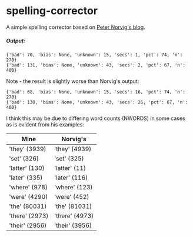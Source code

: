 # spelling-corrector
A simple spelling corrector based on [Peter Norvig's blog](http://norvig.com/spell-correct.html).

##### Output:
```
{'bad': 70, 'bias': None, 'unknown': 15, 'secs': 1, 'pct': 74, 'n': 270}
{'bad': 131, 'bias': None, 'unknown': 43, 'secs': 2, 'pct': 67, 'n': 400}
```

Note - the result is slightly worse than Norvig's output:
```
{'bad': 68, 'bias': None, 'unknown': 15, 'secs': 16, 'pct': 74, 'n': 270}
{'bad': 130, 'bias': None, 'unknown': 43, 'secs': 26, 'pct': 67, 'n': 400}
```

I think this may be due to differing word counts (NWORDS) in some cases as is evident from his examples:

| Mine | Norvig's |
| -----|--------- |
| 'they' (3939) | 'they' (4939) |
| 'set' (326) | 'set' (325) |
| 'latter' (130) | 'latter' (11) |
| 'later' (335) | 'later' (116) |
| 'where' (978) | 'where' (123) |
| 'were' (4290) | 'were' (452) |
| 'the' (80031) | 'the' (81031) |
| 'there' (2973) | 'there' (4973) |
| 'their' (2956) | 'their' (3956) |
